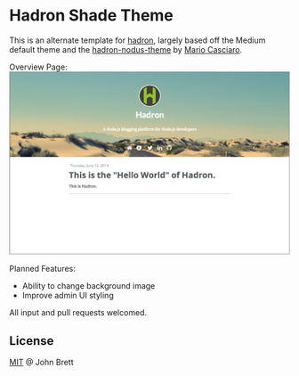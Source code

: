 
# Hadron Shade Theme

This is an alternate template for [hadron](https://github.com/hadronjs/hadron),
largely based off the Medium default theme and the [hadron-nodus-theme](https://github.com/hadronjs/hadron-theme-nodus) by [Mario Casciaro](https://github.com/mariocasciaro).

Overview Page:
![alt tag](https://raw.githubusercontent.com/johnbrett/hadron-theme-navy/master/theme-preview.jpg)

Planned Features:
  - Ability to change background image
  - Improve admin UI styling
  
All input and pull requests welcomed.

## License

[MIT](http://en.wikipedia.org/wiki/MIT_License) @ John Brett
